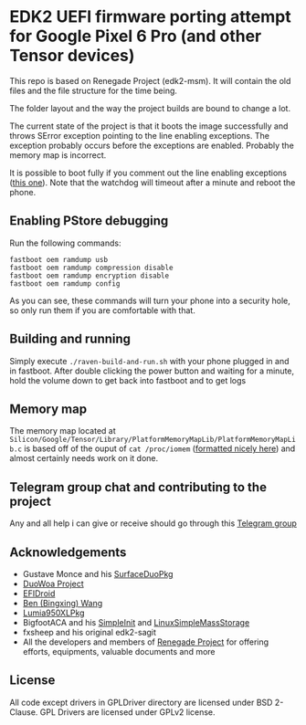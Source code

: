 # EDK2 UEFI firmware porting attempt for Google Pixel 6 Pro (and other Tensor devices)

This repo is based on Renegade Project (edk2-msm). 
It will contain the old files and the file structure for the time being.

The folder layout and the way the project builds are bound to change a lot.

The current state of the project is that it boots the image successfully and throws SError exception pointing to the line enabling exceptions. The exception probably occurs before the exceptions are enabled. Probably the memory map is incorrect.

It is possible to boot fully if you comment out the line enabling exceptions ([this one](https://github.com/tianocore/edk2/blob/00b51e0d78a547dd78119ec44fcc74a01b6f79c8/ArmPkg/Drivers/CpuDxe/Exception.c#L66)). Note that the watchdog will timeout after a minute and reboot the phone.

## Enabling PStore debugging 
Run the following commands:
```
fastboot oem ramdump usb
fastboot oem ramdump compression disable
fastboot oem ramdump encryption disable
fastboot oem ramdump config
```

As you can see, these commands will turn your phone into a security hole, so only run them if you are comfortable with that.

## Building and running
Simply execute ``./raven-build-and-run.sh`` with your phone plugged in and in fastboot. After double clicking the power button and waiting for a minute, hold the volume down to get back into fastboot and to get logs

## Memory map
The memory map located at ``Silicon/Google/Tensor/Library/PlatformMemoryMapLib/PlatformMemoryMapLib.c`` is based off of the ouput of ``cat /proc/iomem`` ([formatted nicely here](https://pastebin.com/XcxrZ3VM)) and almost certainly needs work on it done.

## Telegram group chat and contributing to the project
Any and all help i can give or receive should go through this [Telegram group](https://t.me/+qsKNlVPyjSo3NGM0)


## Acknowledgements
- Gustave Monce and his [SurfaceDuoPkg](https://github.com/WOA-Project/SurfaceDuoPkg)
- [DuoWoa Project](https://github.com/WOA-Project)
- [EFIDroid](https://github.com/efidroid)
- [Ben (Bingxing) Wang](https://github.com/imbushuo/)
- [Lumia950XLPkg](https://github.com/WOA-Project/Lumia950XLPkg)
- BigfootACA and his [SimpleInit](https://github.com/BigfootACA/simple-init) and [LinuxSimpleMassStorage](https://github.com/BigfootACA/linux-simple-mass-storage)
- fxsheep and his original edk2-sagit
- All the developers and members of [Renegade Project](https://github.com/edk2-porting/) for offering efforts, equipments, valuable documents and more

## License
All code except drivers in GPLDriver directory are licensed under BSD 2-Clause. GPL Drivers are licensed under GPLv2 license.

